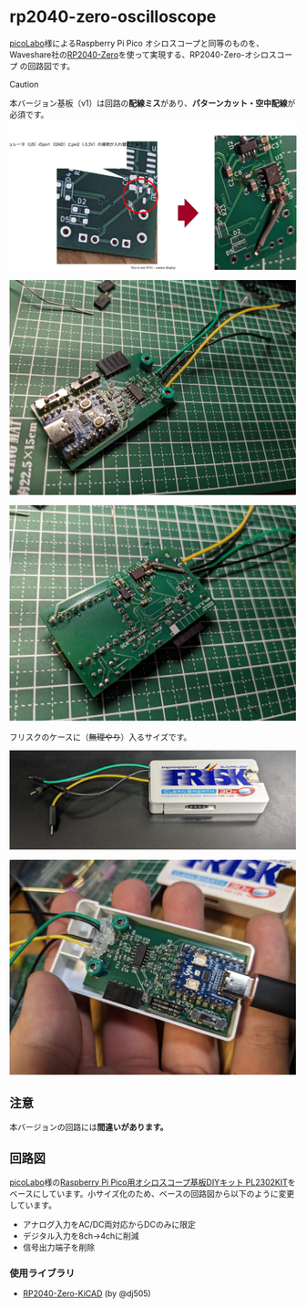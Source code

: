 # rp2040-zero-oscilloscope
[picoLabo](https://picolabo.org/)様によるRaspberry Pi Pico オシロスコープと同等のものを、Waveshare社の[RP2040-Zero](https://www.waveshare.com/wiki/RP2040-Zero)を使って実現する、RP2040-Zero-オシロスコープ の回路図です。

> [!CAUTION]
> 本バージョン基板（v1）は回路の**配線ミス**があり、**パターンカット・空中配線**が必須です。
>![](doc/img/patterncut.dio.svg)

![](doc/img/overview1.dio.png)

![](doc/img/overview2.dio.png)

フリスクのケースに（~~無理やり~~）入るサイズです。

![](doc/img/frisk1.dio.png)

![](doc/img/frisk2.dio.png)

## **注意**
本バージョンの回路には**間違いがあります。**

## 回路図
[picoLabo](https://picolabo.org/)様の[Raspberry Pi Pico用オシロスコープ基板DIYキット PL2302KIT](https://picolabo.org/pl2302kit/)をベースにしています。小サイズ化のため、ベースの回路図から以下のように変更しています。

* アナログ入力をAC/DC両対応からDCのみに限定
* デジタル入力を8ch→4chに削減
* 信号出力端子を削除

### 使用ライブラリ
* [RP2040-Zero-KiCAD](https://github.com/dj505/RP2040-Zero-KiCAD) (by @dj505)